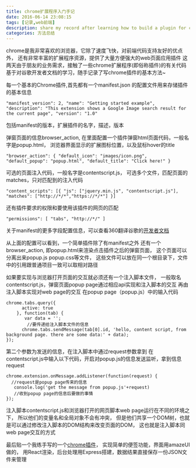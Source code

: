 ```yaml
---
title: chrome扩展程序入门手记
date: 2016-06-14 23:08:15
tags: [记录,web前端]
description: share my record after learning how to build a plugin for chrome.
categories: 方法总结
---
```

chrome是我非常喜欢的浏览器，它除了速度飞快，对前端代码支持友好的优点外，
还有非常丰富的扩展程序资源，提供了大量方便强大的web页面应用插件
这两天由于朋友的业务需求，接触了一些chrome扩展程序(即俗称插件)的有关代码
基于对谷歌开发者文档的学习，随手记录了写chrome插件的基本方法~
<!--more-->
每一个基本的Chrome插件,首先都有一个manifest.json
的配置文件用来存储插件的基本信息 

``
"manifest_version": 2,
  "name": "Getting started example",
  "description": "This extension shows a Google Image search result for the current page",
  "version": "1.0"
``

包括manifest的版本，扩展插件的名字，描述，版本

弹窗页面的信息browser_action, 在里面配置一个插件弹窗html页面代码，一般名字是popup.html，
浏览器界面显示的扩展图标位置，以及鼠标hover的title

``
"browser_action": {
    "default_icon": "images/icon.png",
    "default_popup": "popup.html",
    "default_title": "Click here!"
  }
``

可选的页面注入代码，一般名字是contentscript.js，
可选多个文件，匹配页面的matches，只对匹配到的注入代码

``
"content_scripts": [{
    "js": ["jquery.min.js", "contentscript.js"],
    "matches": ["http://*/*","https://*/*"]
  }]
``

还有插件要求的权限和要使用该插件的网页的匹配

``
"permissions": [
    "tabs",
    "http://*/"
  ]
``

关于manifest的更多字段配置信息，可以查看360翻译谷歌的[开发者文档](http://open.chrome.360.cn/extension_dev/manifest.html)

从上面的配置可以看到，一个简单插件除了有manifest之外
还有一个browser_action, 即popup.html来渲染点击插件之后的弹窗页面，
这个页面可以分离出来popup.js popup.css等文件，
这些文件可以放在同一个根目录下，文件中的引用跟普通项目一致可以取相对路径


如果要实现与浏览器打开页面的交互就必须还有一个注入脚本文件，
一般取名contentscript.js，弹窗页面popup page通过相应api实现和注入脚本的交互
再由注入脚本实现对web page的交互
在popup page（popup.js）中的输入代码

```
chrome.tabs.query({
      active: true
    }, function(tab) {
       var data = '';
        //要传递给注入脚本文件的信息
      chrome.tabs.sendMessage(tab[0].id, 'hello, content script, from background page. there are some data:' + data);
});
```

第二个参数为发送的信息，在注入脚本中通过request参数拿到
在contentscript.js中输入以下代码，开启对popup.js的信息发送监听，拿到信息request

```
chrome.extension.onMessage.addListener(function(request) {
  //request是popup page传来的信息
   console.log('get the message from popup.js'+request)
   //收到popup page的信息后要做的事情
});
```

注入脚本contentscript.js和浏览器打开的网页脚本web page运行在不同的环境之下，
所以他们的变量名和全局对象不会有冲突，
但是他们共享一个DOM树，也就是可以通过修改注入脚本的DOM结构来改变页面的DOM，
这也就是注入脚本同web page交互的方式

最后贴一个我练手写的一个[chrome插件](https://github.com/shudery/daguoNote)，
实现简单的便签功能，界面用amazeUI做的，
用React渲染，后台处理用Express搭建，数据结果直接保存一份JSON文件来管理
